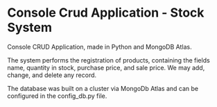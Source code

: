 # Console Crud Application - Stock System

Console CRUD Application, made in Python and MongoDB Atlas.

The system performs the registration of products, containing the fields name, quantity in stock, purchase price, and sale price.
We may add, change, and delete any record.

The database was built on a cluster via MongoDb Atlas and can be configured in the config_db.py file.
